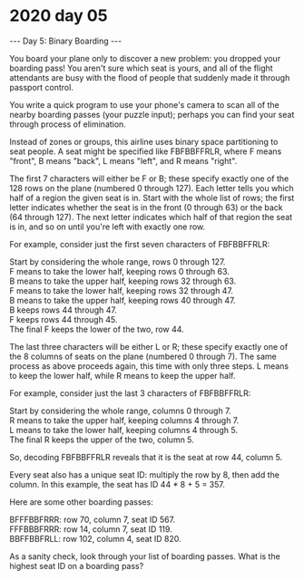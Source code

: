# 2020 day 05

--- Day 5: Binary Boarding ---

You board your plane only to discover a new problem: you dropped your boarding pass! You aren't sure which seat is yours, and all of the flight attendants are busy with the flood of people that suddenly made it through passport control.



You write a quick program to use your phone's camera to scan all of the nearby boarding passes (your puzzle input); perhaps you can find your seat through process of elimination.



Instead of zones or groups, this airline uses binary space partitioning to seat people. A seat might be specified like FBFBBFFRLR, where F means "front", B means "back", L means "left", and R means "right".



The first 7 characters will either be F or B; these specify exactly one of the 128 rows on the plane (numbered 0 through 127). Each letter tells you which half of a region the given seat is in. Start with the whole list of rows; the first letter indicates whether the seat is in the front (0 through 63) or the back (64 through 127). The next letter indicates which half of that region the seat is in, and so on until you're left with exactly one row.



For example, consider just the first seven characters of FBFBBFFRLR:



Start by considering the whole range, rows 0 through 127.\
F means to take the lower half, keeping rows 0 through 63.\
B means to take the upper half, keeping rows 32 through 63.\
F means to take the lower half, keeping rows 32 through 47.\
B means to take the upper half, keeping rows 40 through 47.\
B keeps rows 44 through 47.\
F keeps rows 44 through 45.\
The final F keeps the lower of the two, row 44.



The last three characters will be either L or R; these specify exactly one of the 8 columns of seats on the plane (numbered 0 through 7). The same process as above proceeds again, this time with only three steps.  L means to keep the lower half, while R means to keep the upper half.



For example, consider just the last 3 characters of FBFBBFFRLR:



Start by considering the whole range, columns 0 through 7.\
R means to take the upper half, keeping columns 4 through 7.\
L means to take the lower half, keeping columns 4 through 5.\
The final R keeps the upper of the two, column 5.



So, decoding FBFBBFFRLR reveals that it is the seat at row 44, column 5.



Every seat also has a unique seat ID: multiply the row by 8, then add the column. In this example, the seat has ID 44 * 8 + 5 = 357.



Here are some other boarding passes:



BFFFBBFRRR: row 70, column 7, seat ID 567.\
FFFBBBFRRR: row 14, column 7, seat ID 119.\
BBFFBBFRLL: row 102, column 4, seat ID 820.



As a sanity check, look through your list of boarding passes. What is the highest seat ID on a boarding pass?



